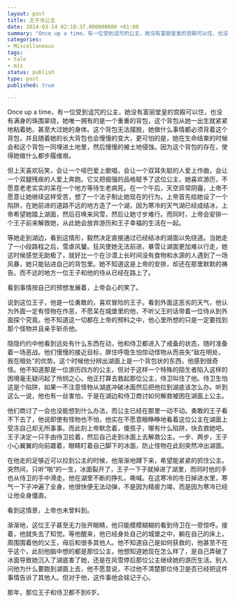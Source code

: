```yaml
---
layout: post
title: 王子与公主
date: 2014-03-14 02:18:37.000000000 +01:00
summary: "Once up a time，有一位受到诅咒的公主，她没有富丽堂皇的宫殿可以住，也没有满身的珠围翠绕，她唯一拥有的是一个重重的背包，这个背包从她一出生就紧紧地粘着她，甚至大过她的身体。"
categories:
- Miscellaneous
tags:
- tale
- mis
status: publish
type: post
published: true

---
```


Once up a time，有一位受到诅咒的公主，她没有富丽堂皇的宫殿可以住，也没有满身的珠围翠绕，她唯一拥有的是一个重重的背包，这个背包从她一出生就紧紧地粘着她，甚至大过她的身体。这个背包无法摆脱，她做什么事情都必须背着这个背包，并且随着她的长大背包也会慢慢的变大，更可怕的是，她在生命结束的时候会和这个背包一同埋进土地里，然后慢慢的被土地侵蚀。因为这个背包的存在，使得她做什么都步履维艰。

但上天喜欢玩笑，会让一个哑巴爱上歌唱，会让一个双耳失聪的人爱上作曲，会让一个双腿残疾的人爱上奔跑。它又把倔强的品格赋予了这位公主，她喜欢游历，不愿意老老实实的呆在一个地方等待生老病死。在一个午后，天空异常阴霾，上帝不愿意让她继续这样受苦，想了一个法子制止她现在的行为。上帝首先给她设了一个陷阱，在她前进的道路不远的地方造了一个湖，因为寒冷的天气湖已经成结冰，上帝希望她踏上湖面，然后召唤来风雪，然后让她寸步难行。而同时，上帝会安排一个王子前来解救她，从此她会放弃游历和王子幸福的生活在一起。

等她走到湖边，看到这情形，毅然决定直接通过已经结冰的湖面以免绕道。当她走了一小段路程之后，雪虐风饕。狂风使她无法前进，暴雪让湖面更加难以行走，她这时候感觉无助极了，就好比一个在沙漠上长时间没有食物和水源的人遇到了一场风暴，她只能钻进自己的背包里。她不知道这是上帝的安排，却还在那里默默的祷告。而不远的地方一位王子和他的侍从已经在路上了。

看到事情按自己的预想发展着，上帝会心的笑了。

说到这位王子，他是一位勇敢的，喜欢冒险的王子。看到外面这恶劣的天气，他认为外面一定有怪物在作恶，不愿呆在城堡里的他，不听父王的话带着一位侍从到外面探个究竟。他不知道这一切都在上帝的预料之中，他心里所想的只是一定要找到那个怪物并且亲手斩杀他。

隐隐约约中他看到远处有什么东西在动，他和侍卫都进入了戒备的状态，随时准备着一场恶战。他们慢慢的接近目标，屏住呼吸生怕惊动怪物从而丧失“敌在明处，我在暗处”的优势。这个时候他分辨出湖面上是一个背包状的东西，他感到很奇怪。他不知道那是一位游历四方的公主，但对于这样一个特殊的陌生者陷入这样的困境毫无疑问起了怜悯之心。他正打算去救起那位公主，侍卫叫住了他。侍卫生怕这是个陷阱，如果一不注意怪物从湖底冲破冰面然后把他拉到湖底该怎么办。听到这么一说，他也有一丝害怕，于是在湖边和侍卫商讨如何解救被困在湖面上公主。

他们商讨了一会也没能想到什么办法，而公主已经在那里一动不动。勇敢的王子看不下去了，他说即使有怪物也不怕，他实在不愿意眼睁睁地看着这位公主在湖面上受冻自己却无所事事。而此刻上帝默念着，傻孩子，哪有什么陷阱，快去救她吧。王子决定一只手由侍卫拉着，然后自己走到冰面上去解救公主。一步、两步，王子小心翼翼的向前踱着，眼睛盯着自己脚下的冰面，防止怪物在此刻突然冲出湖面。

在他走的足够近可以拉到公主的时候，他渐渐地蹲下来，希望能紧紧的抓住公主。突然间，只听“啪”的一生，冰面裂开了，王子一下子就掉进了湖里，而同时他的手也从侍卫的手中滑走。他在湖里不断的挣扎，嘶喊。在这寒冷的冬日掉进水里，寒气一下子冲遍了全身，他很快便无法动弹，不是因为精疲力竭，而是因为寒冷已经让他全身僵直。

看到这情景，上帝也未曾料到。

渐渐地，这位王子甚至无力张开眼睛，他只能模模糊糊的看到侍卫在一旁惊呼。接着，他就失去了知觉。等他醒来，他已经身处自己的城堡之中，躺在自己的床上，周围围着他的父王，母后和很多其他人。他不知道自己是如何获救的，他甚至不在乎这个，此刻他脑中想的都是那位公主，他想知道她现在怎么样了，是自己弄破了冰面导致她沉入了湖底害了她，还是在风雪停后那位公主继续她的游历生活。别人问他为什么要跑到湖面上去，他不愿意说，不过他不清楚那位侍卫是否已经把这件事情告诉了其他人。但对于他，这件事他会铭记于心。

那年，那位王子和侍卫都不到6岁。